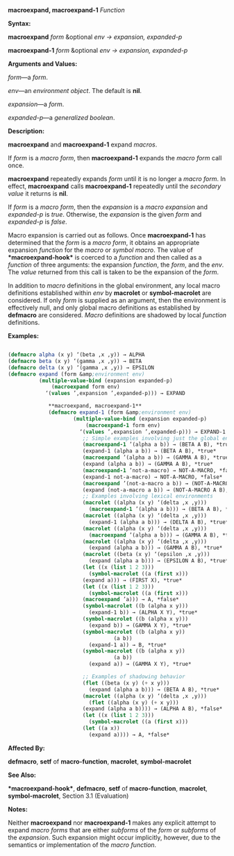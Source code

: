 **macroexpand, macroexpand-1** *Function* 



**Syntax:** 



**macroexpand** *form* &amp;optional *env → expansion, expanded-p* 



**macroexpand-1** *form* &amp;optional *env → expansion, expanded-p* 



**Arguments and Values:** 



*form*—a *form*. 



*env*—an *environment object*. The default is **nil**. 



*expansion*—a *form*. 



*expanded-p*—a *generalized boolean*. 



**Description:** 



**macroexpand** and **macroexpand-1** expand *macros*. 



If *form* is a *macro form*, then **macroexpand-1** expands the *macro form* call once. 



**macroexpand** repeatedly expands *form* until it is no longer a *macro form*. In effect, **macroexpand** calls **macroexpand-1** repeatedly until the *secondary value* it returns is **nil**. 



If *form* is a *macro form*, then the *expansion* is a *macro expansion* and *expanded-p* is *true*. Otherwise, the *expansion* is the given *form* and *expanded-p* is *false*. 



Macro expansion is carried out as follows. Once **macroexpand-1** has determined that the *form* is a *macro form*, it obtains an appropriate expansion *function* for the *macro* or *symbol macro*. The value of **\*macroexpand-hook\*** is coerced to a *function* and then called as a *function* of three arguments: the expansion *function*, the *form*, and the *env*. The *value* returned from this call is taken to be the expansion of the *form*. 



In addition to *macro* definitions in the global environment, any local macro definitions established within *env* by **macrolet** or **symbol-macrolet** are considered. If only *form* is supplied as an argument, then the environment is effectively null, and only global macro definitions as established by **defmacro** are considered. *Macro* definitions are shadowed by local *function* definitions. 



**Examples:**
```lisp

(defmacro alpha (x y) ‘(beta ,x ,y)) → ALPHA 
(defmacro beta (x y) ‘(gamma ,x ,y)) → BETA 
(defmacro delta (x y) ‘(gamma ,x ,y)) → EPSILON 
(defmacro expand (form &amp;environment env) 
		  (multiple-value-bind (expansion expanded-p) 
		      (macroexpand form env) 
		    ‘(values ’,expansion ’,expanded-p))) → EXPAND  

		     **macroexpand, macroexpand-1** 
		     (defmacro expand-1 (form &amp;environment env) 
					 (multiple-value-bind (expansion expanded-p) 
					     (macroexpand-1 form env) 
					   ‘(values ’,expansion ’,expanded-p))) → EXPAND-1 
					    ;; Simple examples involving just the global environment 
					    (macroexpand-1 ’(alpha a b)) → (BETA A B), *true* 
					    (expand-1 (alpha a b)) → (BETA A B), *true* 
					    (macroexpand ’(alpha a b)) → (GAMMA A B), *true* 
					    (expand (alpha a b)) → (GAMMA A B), *true* 
					    (macroexpand-1 ’not-a-macro) → NOT-A-MACRO, *false* 
					    (expand-1 not-a-macro) → NOT-A-MACRO, *false* 
					    (macroexpand ’(not-a-macro a b)) → (NOT-A-MACRO A B), *false* 
					    (expand (not-a-macro a b)) → (NOT-A-MACRO A B), *false* 
					    ;; Examples involving lexical environments 
					    (macrolet ((alpha (x y) ‘(delta ,x ,y))) 
					      (macroexpand-1 ’(alpha a b))) → (BETA A B), *true* 
					    (macrolet ((alpha (x y) ‘(delta ,x ,y))) 
					      (expand-1 (alpha a b))) → (DELTA A B), *true* 
					    (macrolet ((alpha (x y) ‘(delta ,x ,y))) 
					      (macroexpand ’(alpha a b))) → (GAMMA A B), *true* 
					    (macrolet ((alpha (x y) ‘(delta ,x ,y))) 
					      (expand (alpha a b))) → (GAMMA A B), *true* 
					    (macrolet ((beta (x y) ‘(epsilon ,x ,y))) 
					      (expand (alpha a b))) → (EPSILON A B), *true* 
					    (let ((x (list 1 2 3))) 
					      (symbol-macrolet ((a (first x))) 
						(expand a))) → (FIRST X), *true* 
					    (let ((x (list 1 2 3))) 
					      (symbol-macrolet ((a (first x))) 
						(macroexpand ’a))) → A, *false* 
					    (symbol-macrolet ((b (alpha x y))) 
					      (expand-1 b)) → (ALPHA X Y), *true* 
					    (symbol-macrolet ((b (alpha x y))) 
					      (expand b)) → (GAMMA X Y), *true* 
					    (symbol-macrolet ((b (alpha x y)) 
							      (a b)) 
					      (expand-1 a)) → B, *true* 
					    (symbol-macrolet ((b (alpha x y)) 
							      (a b)) 
					      (expand a)) → (GAMMA X Y), *true*  

					    ;; Examples of shadowing behavior 
					    (flet ((beta (x y) (+ x y))) 
					      (expand (alpha a b))) → (BETA A B), *true* 
					    (macrolet ((alpha (x y) ‘(delta ,x ,y))) 
					      (flet ((alpha (x y) (+ x y))) 
						(expand (alpha a b)))) → (ALPHA A B), *false* 
					    (let ((x (list 1 2 3))) 
					      (symbol-macrolet ((a (first x))) 
						(let ((a x)) 
						  (expand a)))) → A, *false* 

```
**Affected By:** 



**defmacro**, **setf** of **macro-function**, **macrolet**, **symbol-macrolet** 



**See Also:** 



**\*macroexpand-hook\***, **defmacro**, **setf** of **macro-function**, **macrolet**, **symbol-macrolet**, Section 3.1 (Evaluation) 



**Notes:** 



Neither **macroexpand** nor **macroexpand-1** makes any explicit attempt to expand *macro forms* that are either *subforms* of the *form* or *subforms* of the *expansion*. Such expansion might occur implicitly, however, due to the semantics or implementation of the *macro function*. 



